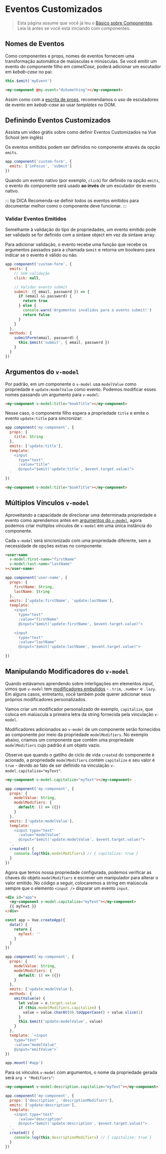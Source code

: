 # Eventos Customizados

> Esta página assume que você já leu o [Básico sobre Componentes](component-basics.md). Leia lá antes se você está iniciando com componentes.

## Nomes de Eventos

Como componentes e props, nomes de eventos fornecem uma transformação automática de maiúsculas e minúsculas. Se você emitir um evento do componente filho em *camelCase*, poderá adicionar um escutador em *kebab-case* no pai:

```js
this.$emit('myEvent')
```

```html
<my-component @my-event="doSomething"></my-component>
```

Assim como com a [escrita de props](/guide/component-props.html#prop-casing-camelcase-vs-kebab-case), recomendamos o uso de escutadores de evento em *kebab-case* ao usar *templates* no DOM.

## Definindo Eventos Customizados

<VideoLesson href="https://vueschool.io/lessons/defining-custom-events-emits?friend=vuejs" title="Aprenda à definir quais eventos um componente pode emitir com a Vue School (em inglês)">Assista um vídeo grátis sobre como definir Eventos Customizados na Vue School (em inglês)</VideoLesson>

Os eventos emitidos podem ser definidos no componente através da opção `emits`.

```js
app.component('custom-form', {
  emits: ['inFocus', 'submit']
})
```

Quando um evento nativo (por exemplo, `click`) for definido na opção `emits`, o evento do componente será usado **ao invés** de um escutador de evento nativo.

::: tip DICA
Recomenda-se definir todos os eventos emitidos para documentar melhor como o componente deve funcionar.
:::

### Validar Eventos Emitidos

Semelhante à validação do tipo de propriedades, um evento emitido pode ser validado se for definido com a sintaxe object em vez da sintaxe array.

Para adicionar validação, o evento recebe uma função que recebe os argumentos passados ​​para a chamada `$emit` e retorna um booleano para indicar se o evento é válido ou não.

```js
app.component('custom-form', {
  emits: {
    // Sem validação
    click: null,

    // Validar evento submit
    submit: ({ email, password }) => {
      if (email && password) {
        return true
      } else {
        console.warn('Argumentos inválidos para o evento submit!')
        return false
      }
    }
  },
  methods: {
    submitForm(email, password) {
      this.$emit('submit', { email, password })
    }
  }
})
```

## Argumentos do `v-model`

Por padrão, em um componente o `v-model` usa `modelValue` como propriedade e `update:modelValue` como evento. Podemos modificar esses nomes passando um argumento para `v-model`:

```html
<my-component v-model:title="bookTitle"></my-component>
```

Nesse caso, o componente filho espera a propriedade `title` e emite o evento `update:title` para sincronizar:

```js
app.component('my-component', {
  props: {
    title: String
  },
  emits: ['update:title'],
  template: `
    <input
      type="text"
      :value="title"
      @input="$emit('update:title', $event.target.value)">
  `
})
```

```html
<my-component v-model:title="bookTitle"></my-component>
```

## Múltiplos Vínculos `v-model`

Aproveitando a capacidade de direcionar uma determinada propriedade e evento como aprendemos antes em [argumentos do `v-model`](#argumentos-do-v-model), agora podemos criar múltiplos vínculos de `v-model` em uma única instância do componente.

Cada `v-model` será sincronizado com uma propriedade diferente, sem a necessidade de opções extras no componente:

```html
<user-name
  v-model:first-name="firstName"
  v-model:last-name="lastName"
></user-name>
```

```js
app.component('user-name', {
  props: {
    firstName: String,
    lastName: String
  },
  emits: ['update:firstName', 'update:lastName'],
  template: `
    <input
      type="text"
      :value="firstName"
      @input="$emit('update:firstName', $event.target.value)">

    <input
      type="text"
      :value="lastName"
      @input="$emit('update:lastName', $event.target.value)">
  `
})
```

<common-codepen-snippet title="Múltiplos v-models" slug="bGpZrLy" tab="html,result" user="lucianotonet" name="L. Tonet" />

## Manipulando Modificadores do `v-model`

Quando estávamos aprendendo sobre interligações em elementos _input_, vimos que `v-model` tem [modificadores embutidos](/guide/forms.html#modifiers) - `.trim`, `.number` e `.lazy`. Em alguns casos, entretanto, você também pode querer adicionar seus próprios modificadores personalizados.

Vamos criar um modificador personalizado de exemplo, `capitalize`, que coloca em maiúscula a primeira letra da string fornecida pela vinculação `v-model`.

Modificadores adicionados ao `v-model` de um componente serão fornecidos ao componente por meio da propriedade `modelModifiers`. No exemplo abaixo, criamos um componente que contém uma propriedade `modelModifiers` cujo padrão é um objeto vazio.

Observe que quando o gatilho de ciclo de vida `created` do componente é acionado, a propriedade `modelModifiers` contém `capitalize` e seu valor é `true` - devido ao fato de ser definido na vinculação `v-model.capitalize="myText"`.

```html
<my-component v-model.capitalize="myText"></my-component>
```

```js
app.component('my-component', {
  props: {
    modelValue: String,
    modelModifiers: {
      default: () => ({})
    }
  },
  emits: ['update:modelValue'],
  template: `
    <input type="text"
      :value="modelValue"
      @input="$emit('update:modelValue', $event.target.value)">
  `,
  created() {
    console.log(this.modelModifiers) // { capitalize: true }
  }
})
```

Agora que temos nossa propriedade configurada, podemos verificar as chaves do objeto `modelModifiers` e escrever um manipulador para alterar o valor emitido. No código a seguir, colocaremos a string em maiúscula sempre que o elemento `<input />` disparar um evento `input`.

```html
<div id="app">
  <my-component v-model.capitalize="myText"></my-component>
  {{ myText }}
</div>
```

```js
const app = Vue.createApp({
  data() {
    return {
      myText: ''
    }
  }
})

app.component('my-component', {
  props: {
    modelValue: String,
    modelModifiers: {
      default: () => ({})
    }
  },
  emits: ['update:modelValue'],
  methods: {
    emitValue(e) {
      let value = e.target.value
      if (this.modelModifiers.capitalize) {
        value = value.charAt(0).toUpperCase() + value.slice(1)
      }
      this.$emit('update:modelValue', value)
    }
  },
  template: `<input
    type="text"
    :value="modelValue"
    @input="emitValue">`
})

app.mount('#app')
```

Para os vínculos `v-model` com argumentos, o nome da propriedade gerada será `arg + "Modifiers"`:

```html
<my-component v-model:description.capitalize="myText"></my-component>
```

```js
app.component('my-component', {
  props: ['description', 'descriptionModifiers'],
  emits: ['update:description'],
  template: `
    <input type="text"
      :value="description"
      @input="$emit('update:description', $event.target.value)">
  `,
  created() {
    console.log(this.descriptionModifiers) // { capitalize: true }
  }
})
```
